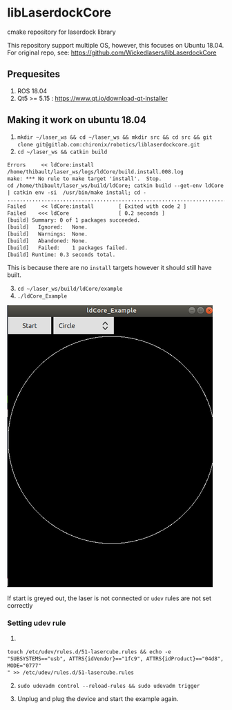# libLaserdockCore
cmake repository for laserdock library


This repository support multiple OS, however, this focuses on Ubuntu 18.04. For original repo, see: https://github.com/Wickedlasers/libLaserdockCore


## Prequesites 

1. ROS 18.04 
2. Qt5 >= 5.15 : https://www.qt.io/download-qt-installer

## Making it work on ubuntu 18.04

1. `mkdir ~/laser_ws && cd ~/laser_ws && mkdir src && cd src && git clone git@gitlab.com:chironix/robotics/liblaserdockcore.git`
2. `cd ~/laser_ws && catkin build`

```
Errors     << ldCore:install /home/thibault/laser_ws/logs/ldCore/build.install.008.log
make: *** No rule to make target 'install'.  Stop.
cd /home/thibault/laser_ws/build/ldCore; catkin build --get-env ldCore | catkin env -si  /usr/bin/make install; cd -
............................................................................
Failed     << ldCore:install        [ Exited with code 2 ]                  
Failed    <<< ldCore                [ 0.2 seconds ]                         
[build] Summary: 0 of 1 packages succeeded.                                 
[build]   Ignored:   None.                                                  
[build]   Warnings:  None.                                                  
[build]   Abandoned: None.                                                  
[build]   Failed:    1 packages failed.                                     
[build] Runtime: 0.3 seconds total.   

```
This is because there are no `install` targets however it should still have built.

3. `cd ~/laser_ws/build/ldCore/example`
4. `./ldCore_Example`

![ldExmaple](./assets/ldExample.png)

If start is greyed out, the laser is not connected or `udev` rules are not set correctly

### Setting udev rule 
1.
```
touch /etc/udev/rules.d/51-lasercube.rules && echo -e "SUBSYSTEMS=="usb", ATTRS{idVendor}=="1fc9", ATTRS{idProduct}=="04d8", MODE="0777"
" >> /etc/udev/rules.d/51-lasercube.rules
```

2. `sudo udevadm control --reload-rules && sudo udevadm trigger`

3. Unplug and plug the device and start the example again.